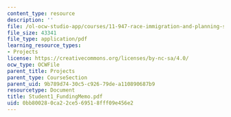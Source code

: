 ```yaml
---
content_type: resource
description: ''
file: /ol-ocw-studio-app/courses/11-947-race-immigration-and-planning-spring-2005/0bb800280ca22ce569518fff09e456e2_Student1_FundingMemo.pdf
file_size: 43341
file_type: application/pdf
learning_resource_types:
- Projects
license: https://creativecommons.org/licenses/by-nc-sa/4.0/
ocw_type: OCWFile
parent_title: Projects
parent_type: CourseSection
parent_uid: 9b789d74-30c5-c926-79de-a110890687b9
resourcetype: Document
title: Student1_FundingMemo.pdf
uid: 0bb80028-0ca2-2ce5-6951-8fff09e456e2
---
```

